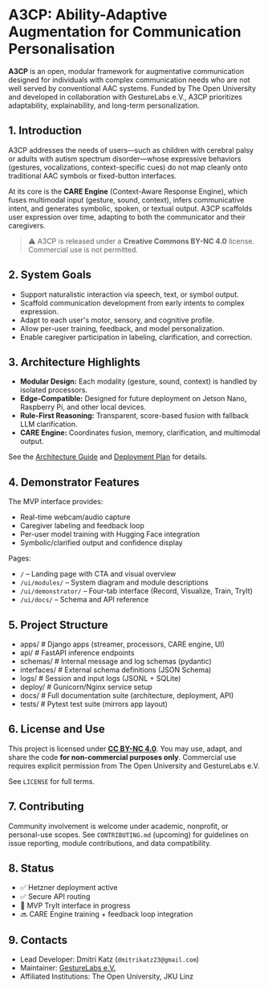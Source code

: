 # A3CP: Ability-Adaptive Augmentation for Communication Personalisation

**A3CP** is an open, modular framework for augmentative communication designed for individuals with complex communication needs who are not well served by conventional AAC systems. Funded by The Open University and developed in collaboration with GestureLabs e.V., A3CP prioritizes adaptability, explainability, and long-term personalization.

## 1. Introduction

A3CP addresses the needs of users—such as children with cerebral palsy or adults with autism spectrum disorder—whose expressive behaviors (gestures, vocalizations, context-specific cues) do not map cleanly onto traditional AAC symbols or fixed-button interfaces.

At its core is the **CARE Engine** (Context-Aware Response Engine), which fuses multimodal input (gesture, sound, context), infers communicative intent, and generates symbolic, spoken, or textual output. A3CP scaffolds user expression over time, adapting to both the communicator and their caregivers.

> ⚠️ A3CP is released under a **Creative Commons BY-NC 4.0** license. Commercial use is not permitted.

## 2. System Goals

- Support naturalistic interaction via speech, text, or symbol output.
- Scaffold communication development from early intents to complex expression.
- Adapt to each user's motor, sensory, and cognitive profile.
- Allow per-user training, feedback, and model personalization.
- Enable caregiver participation in labeling, clarification, and correction.

## 3. Architecture Highlights

- **Modular Design:** Each modality (gesture, sound, context) is handled by isolated processors.
- **Edge-Compatible:** Designed for future deployment on Jetson Nano, Raspberry Pi, and other local devices.
- **Rule-First Reasoning:** Transparent, score-based fusion with fallback LLM clarification.
- **CARE Engine:** Coordinates fusion, memory, clarification, and multimodal output.

See the [Architecture Guide](docs/ARCHITECTURE.md) and [Deployment Plan](docs/DEPLOYMENT.md) for details.

## 4. Demonstrator Features

The MVP interface provides:

- Real-time webcam/audio capture
- Caregiver labeling and feedback loop
- Per-user model training with Hugging Face integration
- Symbolic/clarified output and confidence display

Pages:
- `/` – Landing page with CTA and visual overview
- `/ui/modules/` – System diagram and module descriptions
- `/ui/demonstrator/` – Four-tab interface (Record, Visualize, Train, TryIt)
- `/ui/docs/` – Schema and API reference

## 5. Project Structure
- apps/ # Django apps (streamer, processors, CARE engine, UI)
- api/ # FastAPI inference endpoints
- schemas/ # Internal message and log schemas (pydantic)
- interfaces/ # External schema definitions (JSON Schema)
- logs/ # Session and input logs (JSONL + SQLite)
- deploy/ # Gunicorn/Nginx service setup
- docs/ # Full documentation suite (architecture, deployment, API)
- tests/ # Pytest test suite (mirrors app layout)


## 6. License and Use

This project is licensed under **[CC BY-NC 4.0](https://creativecommons.org/licenses/by-nc/4.0/)**. You may use, adapt, and share the code **for non-commercial purposes only**. Commercial use requires explicit permission from The Open University and GestureLabs e.V.

See `LICENSE` for full terms.

## 7. Contributing

Community involvement is welcome under academic, nonprofit, or personal-use scopes. See `CONTRIBUTING.md` (upcoming) for guidelines on issue reporting, module contributions, and data compatibility.

## 8. Status

- ✅ Hetzner deployment active
- ✅ Secure API routing
- 🔧 MVP TryIt interface in progress
- 🔜 CARE Engine training + feedback loop integration

## 9. Contacts

- Lead Developer: Dmitri Katz (`dmitrikatz23@gmail.com`)
- Maintainer: [GestureLabs e.V.](https://gesturelabs.org)
- Affiliated Institutions: The Open University, JKU Linz
